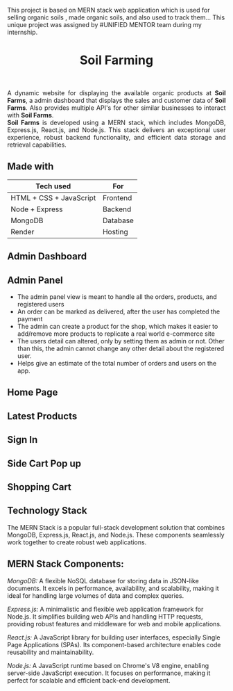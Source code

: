This project is based on MERN stack web application which is used for selling organic soils , made organic soils, and also used to track them... This unique project was assigned by #UNIFIED MENTOR team during my internship.

<h1 align="center">Soil Farming</h1>
<br>

<p style="text-align: justify;">
A dynamic website for displaying the available organic products at <b>Soil Farms</b>, a admin dashboard that displays the sales and customer data of <b>Soil Farms</b>. Also provides multiple API's for other similar businesses to interact with <b>Soil Farms</b>. 
<br>
<b>Soil Farms</b> is developed using a MERN stack, which includes MongoDB, Express.js, React.js, and Node.js. This stack delivers an exceptional user experience, robust backend functionality, and efficient data storage and retrieval capabilities.

## Made with

| Tech used               | For        |
| ----------------------- | ---------- |
| HTML + CSS + JavaScript | Frontend   |
| Node + Express          | Backend    |
| MongoDB                 | Database   |
| Render                  | Hosting    |

## Admin Dashboard
## Admin Panel
- The admin panel view is meant to handle all the orders, products, and registered users
- An order can be marked as delivered, after the user has completed the payment
- The admin can create a product for the shop, which makes it easier to add/remove more products to replicate a real world e-commerce site
- The users detail can altered, only by setting them as admin or not. Other than this, the admin cannot change any other detail about the registered user.
- Helps give an estimate of the total number of orders and users on the app.
## Home Page
## Latest Products
## Sign In
## Side Cart Pop up
## Shopping Cart

## Technology Stack

The MERN Stack is a popular full-stack development solution that combines MongoDB, Express.js, React.js, and Node.js. These components seamlessly work together to create robust web applications.

## MERN Stack Components:

*MongoDB:* A flexible NoSQL database for storing data in JSON-like documents. It excels in performance, availability, and scalability, making it ideal for handling large volumes of data and complex queries.

*Express.js:* A minimalistic and flexible web application framework for Node.js. It simplifies building web APIs and handling HTTP requests, providing robust features and middleware for web and mobile applications.

*React.js:* A JavaScript library for building user interfaces, especially Single Page Applications (SPAs). Its component-based architecture enables code reusability and maintainability.

*Node.js:* A JavaScript runtime based on Chrome's V8 engine, enabling server-side JavaScript execution. It focuses on performance, making it perfect for scalable and efficient back-end development.


